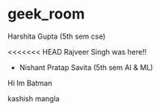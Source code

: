 # geek_room

Harshita Gupta (5th sem cse)


<<<<<<< HEAD
Rajveer Singh was here!!

- Nishant Pratap Savita (5th sem AI & ML)

Hi Im Batman



kashish mangla
